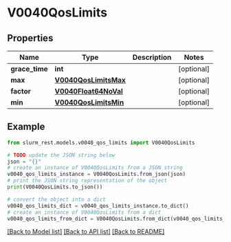# V0040QosLimits


## Properties

Name | Type | Description | Notes
------------ | ------------- | ------------- | -------------
**grace_time** | **int** |  | [optional] 
**max** | [**V0040QosLimitsMax**](V0040QosLimitsMax.md) |  | [optional] 
**factor** | [**V0040Float64NoVal**](V0040Float64NoVal.md) |  | [optional] 
**min** | [**V0040QosLimitsMin**](V0040QosLimitsMin.md) |  | [optional] 

## Example

```python
from slurm_rest.models.v0040_qos_limits import V0040QosLimits

# TODO update the JSON string below
json = "{}"
# create an instance of V0040QosLimits from a JSON string
v0040_qos_limits_instance = V0040QosLimits.from_json(json)
# print the JSON string representation of the object
print(V0040QosLimits.to_json())

# convert the object into a dict
v0040_qos_limits_dict = v0040_qos_limits_instance.to_dict()
# create an instance of V0040QosLimits from a dict
v0040_qos_limits_from_dict = V0040QosLimits.from_dict(v0040_qos_limits_dict)
```
[[Back to Model list]](../README.md#documentation-for-models) [[Back to API list]](../README.md#documentation-for-api-endpoints) [[Back to README]](../README.md)


